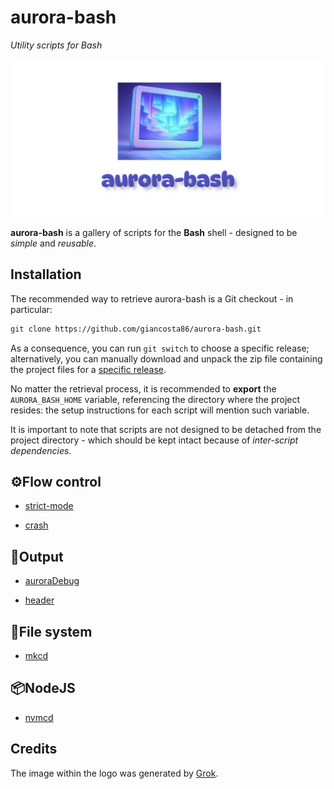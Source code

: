 # aurora-bash

_Utility scripts for Bash_

![Logo](docs/logo.jpg)

**aurora-bash** is a gallery of scripts for the **Bash** shell - designed to be _simple_ and _reusable_.

## Installation

The recommended way to retrieve aurora-bash is a Git checkout - in particular:

```bash
git clone https://github.com/giancosta86/aurora-bash.git
```

As a consequence, you can run `git switch` to choose a specific release; alternatively, you can manually download and unpack the zip file containing the project files for a [specific release](https://github.com/giancosta86/aurora-bash/releases).

No matter the retrieval process, it is recommended to **export** the `AURORA_BASH_HOME` variable, referencing the directory where the project resides: the setup instructions for each script will mention such variable.

It is important to note that scripts are not designed to be detached from the project directory - which should be kept intact because of _inter-script dependencies_.

## ⚙️Flow control

- [strict-mode](scripts/strict-mode/README.md)

- [crash](scripts/crash/README.md)

## 💬Output

- [auroraDebug](scripts/auroraDebug/README.md)

- [header](scripts/header/README.md)

## 📁File system

- [mkcd](scripts/mkcd/README.md)

## 📦NodeJS

- [nvmcd](scripts/nvmcd/README.md)

## Credits

The image within the logo was generated by [Grok](https://x.com/i/grok).
